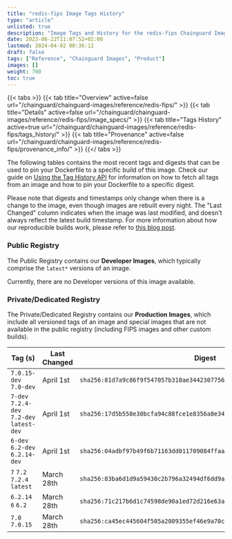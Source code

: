 ```yaml
---
title: "redis-fips Image Tags History"
type: "article"
unlisted: true
description: "Image Tags and History for the redis-fips Chainguard Image"
date: 2023-06-22T11:07:52+02:00
lastmod: 2024-04-02 00:36:12
draft: false
tags: ["Reference", "Chainguard Images", "Product"]
images: []
weight: 700
toc: true
---
```


{{< tabs >}}
{{< tab title="Overview" active=false url="/chainguard/chainguard-images/reference/redis-fips/" >}}
{{< tab title="Details" active=false url="/chainguard/chainguard-images/reference/redis-fips/image_specs/" >}}
{{< tab title="Tags History" active=true url="/chainguard/chainguard-images/reference/redis-fips/tags_history/" >}}
{{< tab title="Provenance" active=false url="/chainguard/chainguard-images/reference/redis-fips/provenance_info/" >}}
{{</ tabs >}}

The following tables contains the most recent tags and digests that can be used to pin your Dockerfile to a specific build of this image. Check our guide on [Using the Tag History API](/chainguard/chainguard-images/using-the-tag-history-api/) for information on how to fetch all tags from an image and how to pin your Dockerfile to a specific digest.

Please note that digests and timestamps only change when there is a change to the image, even though images are rebuilt every night. The "Last Changed" column indicates when the image was last modified, and doesn't always reflect the latest build timestamp. For more information about how our reproducible builds work, please refer to [this blog post](https://www.chainguard.dev/unchained/reproducing-chainguards-reproducible-image-builds).

### Public Registry
The Public Registry contains our **Developer Images**, which typically comprise the `latest*` versions of an image.

Currently, there are no Developer versions of this image available.

### Private/Dedicated Registry
The Private/Dedicated Registry contains our **Production Images**, which include all versioned tags of an image and special images that are not available in the public registry (including FIPS images and other custom builds).

| Tag (s)                                     | Last Changed | Digest                                                                    |
|---------------------------------------------|--------------|---------------------------------------------------------------------------|
|  `7.0.15-dev` `7.0-dev`                     | April 1st    | `sha256:81d7a9c86f9f547057b310ae3442307756b77dc48596a68a901f333fa148a417` |
|  `7-dev` `7.2.4-dev` `7.2-dev` `latest-dev` | April 1st    | `sha256:17d5b558e30bcfa94c88fce1e8356a8e344d669914c66a8ebcf7ed884c08f403` |
|  `6-dev` `6.2-dev` `6.2.14-dev`             | April 1st    | `sha256:04adbf97b49f6b71163dd011709084ffaab000369df4a140c277fa72e51bef99` |
|  `7` `7.2` `7.2.4` `latest`                 | March 28th   | `sha256:83ba6d1d9a59430c2b796a32494df6dd9ad768c0b72a3a529d47312b7120eb03` |
|  `6.2.14` `6` `6.2`                         | March 28th   | `sha256:71c217b6d1c74598de90a1ed72d216e63a3cb8e9fb18919a4d6f7349cba002cc` |
|  `7.0` `7.0.15`                             | March 28th   | `sha256:ca45ec445604f505a2009355ef46e9a70c235ba9e27e79c38c8015a81f71a8f2` |

